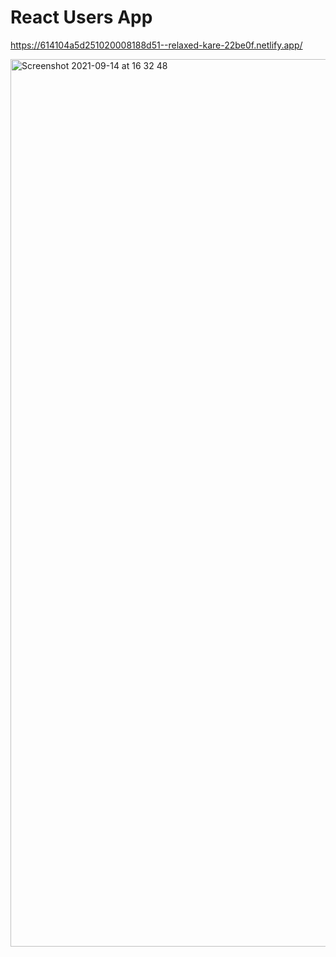 # React Users App

https://614104a5d251020008188d51--relaxed-kare-22be0f.netlify.app/

<img width="1420" alt="Screenshot 2021-09-14 at 16 32 48" src="https://user-images.githubusercontent.com/71629262/133329675-bf3a2f28-5c8f-4533-908a-8095f7da6c61.png">

